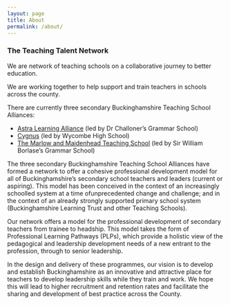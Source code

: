 ```yaml
---
layout: page
title: About
permalink: /about/
---
```

### The Teaching Talent Network

We are network of teaching schools on a collaborative journey to better education.

We are working together to help support and train teachers in schools across the county.

There are currently three secondary Buckinghamshire Teaching School Alliances:

*	[Astra Learning Alliance](http://astra-alliance.com) (led by Dr Challoner’s Grammar School)
*	[Cygnus](http://www.whs.bucks.sch.uk/403/about-whs/cygnus-teaching-school-alliance) (led by Wycombe High School)
*	[The Marlow and Maidenhead Teaching School](http://www.swbgs.com/) (led by Sir William Borlase’s Grammar School)

The three secondary Buckinghamshire Teaching School Alliances have formed a network to offer a cohesive professional development model for all of Buckinghamshire’s secondary school teachers and leaders (current or aspiring). This model has been conceived in the context of an increasingly school­led system at a time ofunprecedented change and challenge; and in the context of an already strongly supported primary school system (Buckinghamshire Learning Trust and other Teaching Schools).

Our network offers a model for the professional development of secondary teachers from trainee to headship. This model takes the form of Professional Learning Pathways (PLPs), which provide a holistic view of the pedagogical and leadership development needs of a new entrant to the profession, through to senior leadership.

In the design and delivery of these programmes, our vision is to develop and establish Buckinghamshire as an innovative and attractive place for teachers to develop leadership skills while they train and work. We hope this will lead to higher recruitment and retention rates and facilitate the sharing and development of best practice across the County.